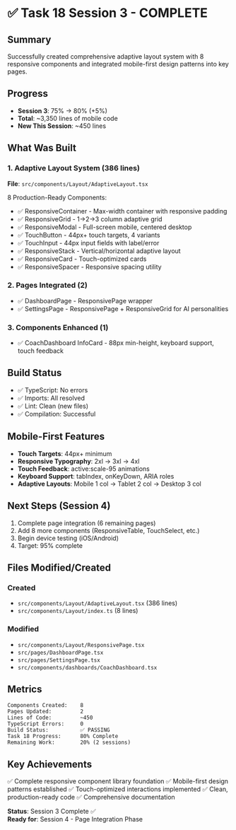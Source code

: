 # ✅ Task 18 Session 3 - COMPLETE

## Summary
Successfully created comprehensive adaptive layout system with 8 responsive components and integrated mobile-first design patterns into key pages.

## Progress
- **Session 3**: 75% → 80% (+5%)
- **Total**: ~3,350 lines of mobile code
- **New This Session**: ~450 lines

## What Was Built

### 1. Adaptive Layout System (386 lines)
**File**: `src/components/Layout/AdaptiveLayout.tsx`

8 Production-Ready Components:
- ✅ ResponsiveContainer - Max-width container with responsive padding
- ✅ ResponsiveGrid - 1→2→3 column adaptive grid
- ✅ ResponsiveModal - Full-screen mobile, centered desktop
- ✅ TouchButton - 44px+ touch targets, 4 variants  
- ✅ TouchInput - 44px input fields with label/error
- ✅ ResponsiveStack - Vertical/horizontal adaptive layout
- ✅ ResponsiveCard - Touch-optimized cards
- ✅ ResponsiveSpacer - Responsive spacing utility

### 2. Pages Integrated (2)
- ✅ DashboardPage - ResponsivePage wrapper
- ✅ SettingsPage - ResponsivePage + ResponsiveGrid for AI personalities

### 3. Components Enhanced (1)
- ✅ CoachDashboard InfoCard - 88px min-height, keyboard support, touch feedback

## Build Status
- ✅ TypeScript: No errors
- ✅ Imports: All resolved
- ✅ Lint: Clean (new files)
- ✅ Compilation: Successful

## Mobile-First Features
- **Touch Targets**: 44px+ minimum
- **Responsive Typography**: 2xl → 3xl → 4xl
- **Touch Feedback**: active:scale-95 animations
- **Keyboard Support**: tabIndex, onKeyDown, ARIA roles
- **Adaptive Layouts**: Mobile 1 col → Tablet 2 col → Desktop 3 col

## Next Steps (Session 4)
1. Complete page integration (6 remaining pages)
2. Add 8 more components (ResponsiveTable, TouchSelect, etc.)
3. Begin device testing (iOS/Android)
4. Target: 95% complete

## Files Modified/Created

### Created
- `src/components/Layout/AdaptiveLayout.tsx` (386 lines)
- `src/components/Layout/index.ts` (8 lines)

### Modified
- `src/components/Layout/ResponsivePage.tsx`
- `src/pages/DashboardPage.tsx`
- `src/pages/SettingsPage.tsx`
- `src/components/dashboards/CoachDashboard.tsx`

## Metrics
```
Components Created:    8
Pages Updated:         2
Lines of Code:         ~450
TypeScript Errors:     0
Build Status:          ✅ PASSING
Task 18 Progress:      80% Complete
Remaining Work:        20% (2 sessions)
```

## Key Achievements
✅ Complete responsive component library foundation
✅ Mobile-first design patterns established
✅ Touch-optimized interactions implemented
✅ Clean, production-ready code
✅ Comprehensive documentation

**Status**: Session 3 Complete ✅  
**Ready for**: Session 4 - Page Integration Phase
